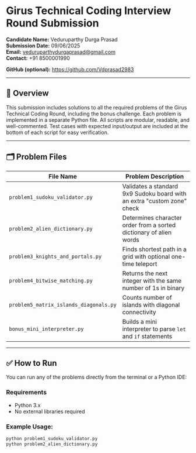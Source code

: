# Girus Technical Coding Interview Round Submission

**Candidate Name:** Veduruparthy Durga Prasad  
**Submission Date:** 09/06/2025  
**Email:** veduruparthydurgaprasad@gmail.com      
**Contact:** +91 8500001990

**GitHub (optional):** https://github.com/Vdprasad2983

---

## 📁 Overview

This submission includes solutions to all the required problems of the Girus Technical Coding Round, including the bonus challenge. Each problem is implemented in a separate Python file. All scripts are modular, readable, and well-commented. Test cases with expected input/output are included at the bottom of each script for easy verification.

---

## 🗂 Problem Files

| File Name                             | Problem Description                                                  |
|--------------------------------------|----------------------------------------------------------------------|
| `problem1_sudoku_validator.py`       | Validates a standard 9x9 Sudoku board with an extra "custom zone" check |
| `problem2_alien_dictionary.py`       | Determines character order from a sorted dictionary of alien words  |
| `problem3_knights_and_portals.py`    | Finds shortest path in a grid with optional one-time teleport       |
| `problem4_bitwise_matching.py`       | Returns the next integer with the same number of 1s in binary       |
| `problem5_matrix_islands_diagonals.py`| Counts number of islands with diagonal connectivity                 |
| `bonus_mini_interpreter.py`          | Builds a mini interpreter to parse `let` and `if` statements        |

---

## ✅ How to Run

You can run any of the problems directly from the terminal or a Python IDE:

### Requirements
- Python 3.x
- No external libraries required

### Example Usage:

```bash
python problem1_sudoku_validator.py
python problem2_alien_dictionary.py
